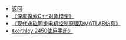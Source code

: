 * [返回](../DME.md)
* [《深度探索C++对象模型》](./00_cppObjectMode.md)
* [《现代永磁同步电机控制原理及MATLAB仿真》](./01_PMSM.md)
* [《keithley 2450使用手册》](./02_keithley2450.md)